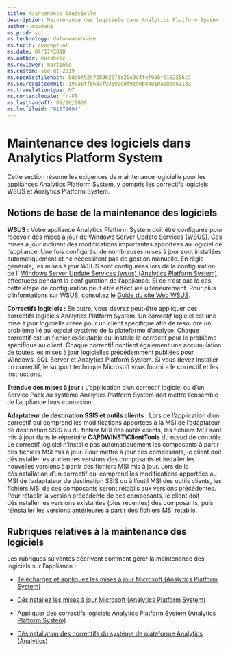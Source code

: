 ```yaml
---
title: Maintenance logicielle
description: Maintenance des logiciels dans Analytics Platform System (APS).
author: mzaman1
ms.prod: sql
ms.technology: data-warehouse
ms.topic: conceptual
ms.date: 04/17/2018
ms.author: murshedz
ms.reviewer: martinle
ms.custom: seo-dt-2019
ms.openlocfilehash: 0dd6f92c728962b78c20e3c4fef956f9182206c7
ms.sourcegitcommit: 197a6ffb643f93592edf9e90b04810a18be61133
ms.translationtype: MT
ms.contentlocale: fr-FR
ms.lasthandoff: 09/26/2020
ms.locfileid: "91379604"
---
```

# <a name="software-servicing-in-analytics-platform-system"></a>Maintenance des logiciels dans Analytics Platform System
Cette section résume les exigences de maintenance logicielle pour les appliances Analytics Platform System, y compris les correctifs logiciels WSUS et Analytics Platform System.  
  
## <a name="software-servicing-basics"></a><a name="Basics"></a>Notions de base de la maintenance des logiciels  
**WSUS :** Votre appliance Analytics Platform System doit être configurée pour recevoir des mises à jour de Windows Server Update Services (WSUS). Ces mises à jour incluent des modifications importantes apportées au logiciel de l’appliance. Une fois configurés, de nombreuses mises à jour sont installées automatiquement et ne nécessitent pas de gestion manuelle. En règle générale, les mises à jour WSUS sont configurées lors de la configuration de l' [Windows Server Update Services &#40;wsus&#41; &#40;Analytics Platform System&#41;](configure-windows-server-update-services-wsus.md) effectuées pendant la configuration de l’appliance. Si ce n’est pas le cas, cette étape de configuration peut être effectuée ultérieurement. Pour plus d’informations sur WSUS, consultez le [Guide du site Web WSUS](/windows/deployment/deploy-whats-new).  
  
**Correctifs logiciels :** En outre, vous devrez peut-être appliquer des correctifs logiciels Analytics Platform System. Un *correctif* logiciel est une mise à jour logicielle créée pour un client spécifique afin de résoudre un problème lié au logiciel système de la plateforme d’analyse. Chaque correctif est un fichier exécutable qui installe le correctif pour le problème spécifique au client. Chaque correctif contient également une accumulation de toutes les mises à jour logicielles précédemment publiées pour Windows, SQL Server et Analytics Platform System. Si vous devez installer un correctif, le support technique Microsoft vous fournira le correctif et les instructions.  
  
**Étendue des mises à jour :** L’application d’un correctif logiciel ou d’un Service Pack au système Analytics Platform System doit mettre l’ensemble de l’appliance hors connexion.  
  
**Adaptateur de destination SSIS et outils clients :** Lors de l’application d’un correctif qui comprend les modifications apportées à la MSI de l’adaptateur de destination SSIS ou du fichier MSI des outils clients, les fichiers MSI sont mis à jour dans le répertoire **C:\PDWINST\ClientTools** du nœud de contrôle. Le correctif logiciel n’installe pas automatiquement les composants à partir des fichiers MSI mis à jour. Pour mettre à jour ces composants, le client doit désinstaller les anciennes versions des composants et installer les nouvelles versions à partir des fichiers MSI mis à jour. Lors de la désinstallation d’un correctif qui comprend les modifications apportées au MSI de l’adaptateur de destination SSIS ou à l’outil MSI des outils clients, les fichiers MSI de ces composants seront rétablis aux versions précédentes. Pour rétablir la version précédente de ces composants, le client doit désinstaller les versions existantes (plus récentes) des composants, puis réinstaller les versions antérieures à partir des fichiers MSI rétablis.  
  
## <a name="software-servicing-topics"></a>Rubriques relatives à la maintenance des logiciels  
Les rubriques suivantes décrivent comment gérer la maintenance des logiciels sur l’appliance :  
  
-   [Téléchargez et appliquez les mises à jour Microsoft &#40;Analytics Platform System&#41;](download-and-apply-microsoft-updates.md)  
  
-   [Désinstallez les mises à jour Microsoft &#40;Analytics Platform System&#41;](uninstall-microsoft-updates.md)  
  
-   [Appliquer des correctifs logiciels Analytics Platform System &#40;Analytics Platform System&#41;](apply-analytics-platform-system-hotfixes.md)  
  
-   [Désinstallation des correctifs du système de plateforme Analytics &#40;Analytics&#41;](uninstall-analytics-platform-system-hotfixes.md)  
  
<!-- MISSING LINKS ## See Also  
[Common Metadata Query Examples &#40;SQL Server PDW&#41;](../sqlpdw/common-metadata-query-examples-sql-server-pdw.md)  -->  
